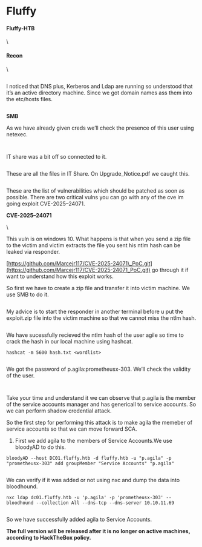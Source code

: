 # Fluffy

#### Fluffy-HTB

\


#### **Recon**

\


<figure><img src="https://cdn-images-1.medium.com/max/800/1*WOkRFNGGWbrho4Q-nWgI9g.png" alt=""><figcaption></figcaption></figure>

I noticed that DNS plus, Kerberos and Ldap are running so understood that it’s an active directory machine. Since we got domain names ass them into the etc/hosts files.

<figure><img src="https://cdn-images-1.medium.com/max/800/1*mxiLjCq4glHSMnf31osoqA.png" alt=""><figcaption></figcaption></figure>

**SMB**&#x20;

As we have already given creds we’ll check the presence of this user using netexec.

<figure><img src="https://cdn-images-1.medium.com/max/800/1*niev6k_g4PWN4tMyPPKBow.png" alt=""><figcaption></figcaption></figure>

<figure><img src="https://cdn-images-1.medium.com/max/800/1*Yp0xdcxp8qsXSaZrYp686g.png" alt=""><figcaption></figcaption></figure>

IT share was a bit off so connected to it.

<figure><img src="https://cdn-images-1.medium.com/max/800/1*X_eyvy3YZ4ywhCEBO1RVUw.png" alt=""><figcaption></figcaption></figure>

These are all the files in IT Share. On Upgrade\_Notice.pdf we caught this.

<figure><img src="https://cdn-images-1.medium.com/max/800/1*NqA9C5lMOCPQbUqnma7rlQ.png" alt=""><figcaption></figcaption></figure>

These are the list of vulnerabilities which should be patched as soon as possible. There are two critical vulns you can go with any of the cve im going exploit CVE-2025–24071.

**CVE-2025–24071**

\


This vuln is on windows 10. What happens is that when you send a zip file to the victim and victim extracts the file you sent his ntlm hash can be leaked via responder.

[https://github.com/Marcejr117/CVE-2025-24071\_PoC.git](https://github.com/Marcejr117/CVE-2025-24071_PoC.git) go through it if want to understand how this exploit works.

So first we have to create a zip file and transfer it into victim machine. We use SMB to do it.

<figure><img src="https://cdn-images-1.medium.com/max/800/1*PHwBzDt_Whw8N2nhCwRvGw.png" alt=""><figcaption></figcaption></figure>

My advice is to start the responder in another terminal before u put the exploit.zip file into the victim machine so that we cannot miss the ntlm hash.

<figure><img src="https://cdn-images-1.medium.com/max/800/1*9MyEE5Rb_e_6g5DNNqFEZw.png" alt=""><figcaption></figcaption></figure>

We have sucessfully recieved the ntlm hash of the user agile so time to crack the hash in our local machine using hashcat.

```
hashcat -m 5600 hash.txt <wordlist>
```

<figure><img src="https://cdn-images-1.medium.com/max/800/1*7JPVzFB7jX6ka7Ngt0X-gQ.png" alt=""><figcaption></figcaption></figure>

We got the password of p.agila:prometheusx-303. We’ll check the validity of the user.

<figure><img src="https://cdn-images-1.medium.com/max/800/1*Pm9u5Rzym9v-hlnIj3RYCA.png" alt=""><figcaption></figcaption></figure>

<figure><img src="https://cdn-images-1.medium.com/max/800/1*aoVVqLEzbrQ3eKV0MPhtcw.png" alt=""><figcaption></figcaption></figure>

Take your time and understand it we can observe that p.agila is the member of the service accounts manager and has genericall to service accounts. So we can perform shadow credential attack.

So the first step for performing this attack is to make agila the memeber of service accounts so that we can move forward SCA.

1. &#x20;First we add agila to the members of Service Accounts.We use bloodyAD to do this.

```
bloodyAD --host DC01.fluffy.htb -d fluffy.htb -u "p.agila" -p "prometheusx-303" add groupMember "Service Accounts" "p.agila"
```

<figure><img src="https://cdn-images-1.medium.com/max/800/1*Xyf1pOxaww80RPaqGs_b2Q.png" alt=""><figcaption></figcaption></figure>

We can verify if it was added or not using nxc and dump the data into bloodhound.

```
nxc ldap dc01.fluffy.htb -u 'p.agila' -p 'prometheusx-303' --bloodhound --collection All --dns-tcp --dns-server 10.10.11.69
```

<figure><img src="https://cdn-images-1.medium.com/max/800/1*l0ob14cmtf1Q8GkPFe7hHQ.png" alt=""><figcaption></figcaption></figure>

So we have successfully added agila to Service Accounts.

**The full version will be released after it is no longer on active machines, according to HackTheBox policy.**
